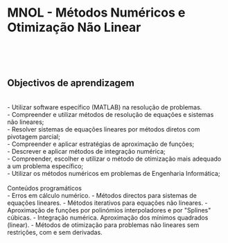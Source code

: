<h1>MNOL - Métodos Numéricos e Otimização Não Linear</h1><br><br><br>
<h2>Objectivos de aprendizagem</h2><br>
- Utilizar software específico (MATLAB) na resolução de problemas.<br>
- Compreender e utilizar métodos de resolução de equações e sistemas não lineares;<br>
- Resolver sistemas de equações lineares por métodos diretos com pivotagem parcial;<br>
- Compreender e aplicar estratégias de aproximação de funções;<br>
- Descrever e aplicar métodos de integração numérica;<br>
- Compreender, escolher e utilizar o método de otimização mais adequado a um problema específico;<br>
- Utilizar os métodos numéricos em problemas de Engenharia Informática;
<br><br>
<b2>Conteúdos programáticos</h2><br>
- Erros em cálculo numérico. 
- Métodos directos para sistemas de equações lineares. 
- Métodos iterativos para equações não lineares. 
- Aproximação de funções por polinómios interpoladores e por "Splines" cúbicas.
- Integração numérica. Aproximação dos mínimos quadrados (linear). 
- Métodos de otimização para problemas não lineares sem restrições, com e sem derivadas.
